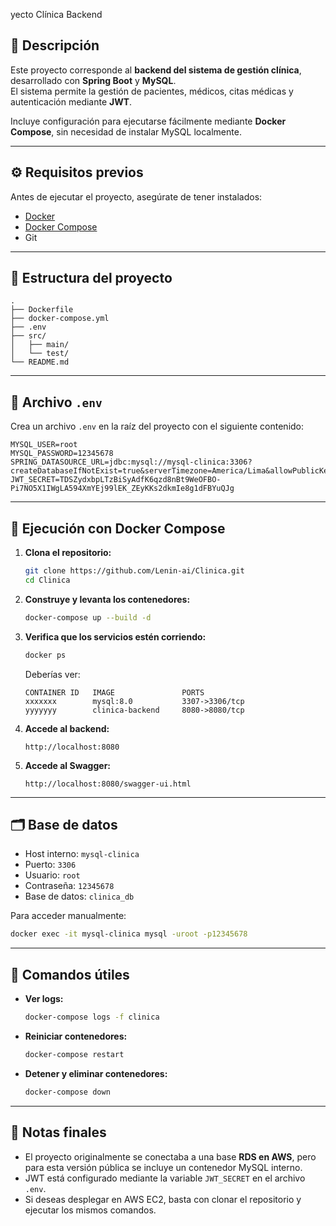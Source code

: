 yecto Clínica Backend

## 📌 Descripción
Este proyecto corresponde al **backend del sistema de gestión clínica**, desarrollado con **Spring Boot** y **MySQL**.  
El sistema permite la gestión de pacientes, médicos, citas médicas y autenticación mediante **JWT**.

Incluye configuración para ejecutarse fácilmente mediante **Docker Compose**, sin necesidad de instalar MySQL localmente.

---

## ⚙️ Requisitos previos

Antes de ejecutar el proyecto, asegúrate de tener instalados:

- [Docker](https://www.docker.com/)
- [Docker Compose](https://docs.docker.com/compose/)
- Git

---

## 📁 Estructura del proyecto

```
.
├── Dockerfile
├── docker-compose.yml
├── .env
├── src/
│   ├── main/
│   └── test/
└── README.md
```

---

## 🧩 Archivo `.env`

Crea un archivo `.env` en la raíz del proyecto con el siguiente contenido:

```env
MYSQL_USER=root
MYSQL_PASSWORD=12345678
SPRING_DATASOURCE_URL=jdbc:mysql://mysql-clinica:3306?createDatabaseIfNotExist=true&serverTimezone=America/Lima&allowPublicKeyRetrieval=true&useSSL=false
JWT_SECRET=TDSZydxbpLTzBiSyAdfK6qzd8nBt9WeOFBO-Pi7NO5X1IWgLA594XmYEj99lEK_ZEyKKs2dkmIe8g1dFBYuQJg
```

---

## 🐳 Ejecución con Docker Compose

1. **Clona el repositorio:**
   ```bash
   git clone https://github.com/Lenin-ai/Clinica.git
   cd Clinica
   ```

2. **Construye y levanta los contenedores:**
   ```bash
   docker-compose up --build -d
   ```

3. **Verifica que los servicios estén corriendo:**
   ```bash
   docker ps
   ```

   Deberías ver:
   ```
   CONTAINER ID   IMAGE               PORTS
   xxxxxxx        mysql:8.0           3307->3306/tcp
   yyyyyyy        clinica-backend     8080->8080/tcp
   ```

4. **Accede al backend:**
   ```
   http://localhost:8080
   ```
5. **Accede al Swagger:**
   ```
   http://localhost:8080/swagger-ui.html
   ```

---

## 🗂️ Base de datos

- Host interno: `mysql-clinica`
- Puerto: `3306`
- Usuario: `root`
- Contraseña: `12345678`
- Base de datos: `clinica_db`

Para acceder manualmente:
```bash
docker exec -it mysql-clinica mysql -uroot -p12345678
```

---

## 🧹 Comandos útiles

- **Ver logs:**
  ```bash
  docker-compose logs -f clinica
  ```
- **Reiniciar contenedores:**
  ```bash
  docker-compose restart
  ```
- **Detener y eliminar contenedores:**
  ```bash
  docker-compose down
  ```

---

## 📖 Notas finales
- El proyecto originalmente se conectaba a una base **RDS en AWS**, pero para esta versión pública se incluye un contenedor MySQL interno.
- JWT está configurado mediante la variable `JWT_SECRET` en el archivo `.env`.
- Si deseas desplegar en AWS EC2, basta con clonar el repositorio y ejecutar los mismos comandos.
